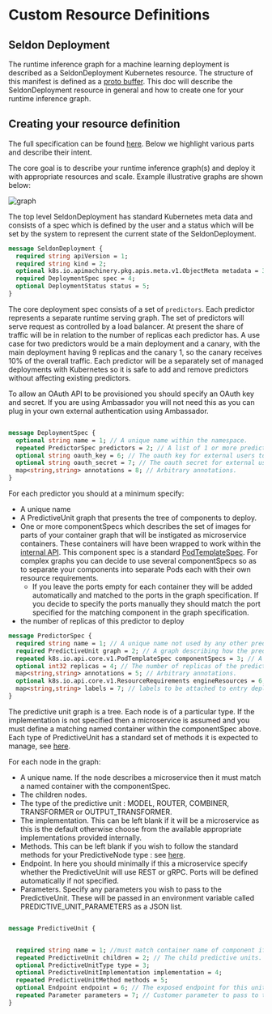 # Custom Resource Definitions

## Seldon Deployment

The runtime inference graph for a machine learning deployment is described as a SeldonDeployment Kubernetes resource. The structure of this manifest is defined as a [proto buffer](../reference/seldon-deployment.md). This doc will describe the SeldonDeployment resource in general and how to create one for your runtime inference graph.

## Creating your resource definition

The full specification can be found [here](../reference/seldon-deployment.md). Below we highlight various parts and describe their intent.

The core goal is to describe your runtime inference graph(s) and deploy it with appropriate resources and scale. Example illustrative graphs are shown below:

![graph](../reference/graph.png)

The top level SeldonDeployment has standard Kubernetes meta data and consists of a spec which is defined by the user and a status which will be set by the system to represent the current state of the SeldonDeployment.

```proto
message SeldonDeployment {
  required string apiVersion = 1;
  required string kind = 2;
  optional k8s.io.apimachinery.pkg.apis.meta.v1.ObjectMeta metadata = 3;
  required DeploymentSpec spec = 4;
  optional DeploymentStatus status = 5;
}
```

The core deployment spec consists of a set of ```predictors```. Each predictor represents a separate runtime serving graph. The set of predictors will serve request as controlled by a load balancer. At present the share of traffic will be in relation to the number of replicas each predictor has. A use case for two predictors would be a main deployment and a canary, with the main deployment having 9 replicas and the canary 1, so the canary receives 10% of the overall traffic. Each predictor will be a separately set of managed deployments with Kubernetes so it is safe to add and remove predictors without affecting existing predictors.

To allow an OAuth API to be provisioned you should specify an OAuth key and secret. If you are using Ambassador you will not need this as you can plug in your own external authentication using Ambassador.

```proto

message DeploymentSpec {
  optional string name = 1; // A unique name within the namespace.
  repeated PredictorSpec predictors = 2; // A list of 1 or more predictors describing runtime machine learning deployment graphs.
  optional string oauth_key = 6; // The oauth key for external users to use this deployment via an API.
  optional string oauth_secret = 7; // The oauth secret for external users to use this deployment via an API.
  map<string,string> annotations = 8; // Arbitrary annotations.
}

```

For each predictor you should at a minimum specify:

 * A unique name
 * A PredictiveUnit graph that presents the tree of components to deploy.
 * One or more componentSpecs which describes the set of images for parts of your container graph that will be instigated as microservice containers. These containers will have been wrapped to work within the [internal API](../reference/internal-api.md). This component spec is a standard [PodTemplateSpec](https://kubernetes.io/docs/api-reference/extensions/v1beta1/definitions/#_v1_podtemplatespec). For complex graphs you can decide to use several componentSpecs so as to separate your components into separate Pods each with their own resource requirements.
     * If you leave the ports empty for each container they will be added automatically and matched to the ports in the graph specification. If you decide to specify the ports manually they should match the port specified for the matching component in the graph specification.
 * the number of replicas of this predictor to deploy

```proto
message PredictorSpec {
  required string name = 1; // A unique name not used by any other predictor in the deployment.
  required PredictiveUnit graph = 2; // A graph describing how the predictive units are connected together.
  repeated k8s.io.api.core.v1.PodTemplateSpec componentSpecs = 3; // A description of the set of containers used by the graph. One for each microservice defined in the graph. Can be split over 1 or more PodTemplateSpecs.
  optional int32 replicas = 4; // The number of replicas of the predictor to create.
  map<string,string> annotations = 5; // Arbitrary annotations.
  optional k8s.io.api.core.v1.ResourceRequirements engineResources = 6; // Optional set of resources for the Seldon engine which is added to each Predictor graph to manage the request/response flow
  map<string,string> labels = 7; // labels to be attached to entry deployment for this predictor
}

```

The predictive unit graph is a tree. Each node is of a particular type. If the implementation is not specified then a microservice is assumed and you must define a matching named container within the componentSpec above. Each type of PredictiveUnit has a standard set of methods it is expected to manage, see [here](../reference/seldon-deployment.md).

For each node in the graph:

 * A unique name. If the node describes a microservice then it must match a named container with the componentSpec.
 * The children nodes.
 * The type of the predictive unit : MODEL, ROUTER, COMBINER, TRANSFORMER or OUTPUT_TRANSFORMER.
 * The implementation. This can be left blank if it will be a microservice as this is the default otherwise choose from the available appropriate implementations provided internally.
 * Methods. This can be left blank if you wish to follow the standard methods for your PredictiveNode type : see [here](../reference/seldon-deployment.md).
 * Endpoint. In here you should minimally if this a microservice specify whether the PredictiveUnit will use REST or gRPC. Ports will be defined automatically if not specified.
 * Parameters. Specify any parameters you wish to pass to the PredictiveUnit. These will be passed in an environment variable called PREDICTIVE_UNIT_PARAMETERS as a JSON list.

```proto

message PredictiveUnit {


  required string name = 1; //must match container name of component if no implementation
  repeated PredictiveUnit children = 2; // The child predictive units.
  optional PredictiveUnitType type = 3;
  optional PredictiveUnitImplementation implementation = 4;
  repeated PredictiveUnitMethod methods = 5;
  optional Endpoint endpoint = 6; // The exposed endpoint for this unit.
  repeated Parameter parameters = 7; // Customer parameter to pass to the unit.
}


```
